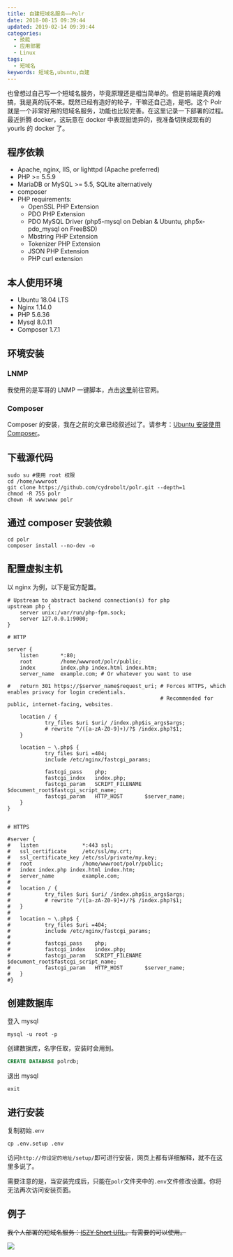 ```yaml
---
title: 自建短域名服务——Polr
date: 2018-08-15 09:39:44
updated: 2019-02-14 09:39:44
categories:
  - 技能
  - 应用部署
  - Linux
tags:
  - 短域名
keywords: 短域名,ubuntu,自建
---
```


也曾想过自己写一个短域名服务，毕竟原理还是相当简单的。但是前端是真的难搞，我是真的玩不来。既然已经有造好的轮子，干嘛还自己造，是吧。这个 Polr 就是一个非常好用的短域名服务，功能也比较完善。在这里记录一下部署的过程。最近折腾 docker，这玩意在 docker 中表现挺诡异的，我准备切换成现有的 yourls 的 docker 了。

<!--more-->

## 程序依赖

- Apache, nginx, IIS, or lighttpd (Apache preferred)
- PHP >= 5.5.9
- MariaDB or MySQL >= 5.5, SQLite alternatively
- composer
- PHP requirements:
  - OpenSSL PHP Extension
  - PDO PHP Extension
  - PDO MySQL Driver (php5-mysql on Debian & Ubuntu, php5x-pdo_mysql on FreeBSD)
  - Mbstring PHP Extension
  - Tokenizer PHP Extension
  - JSON PHP Extension
  - PHP curl extension

## 本人使用环境

- Ubuntu 18.04 LTS
- Nginx 1.14.0
- PHP 5.6.36
- Mysql 8.0.11
- Composer 1.7.1

## 环境安装

### LNMP

我使用的是军哥的 LNMP 一键脚本，点击[这里](https://lnmp.org/)前往官网。

### Composer

Composer 的安装，我在之前的文章已经叙述过了。请参考：[Ubuntu 安装使用 Composer](https://www.iszy.cc/2018/08/09/use-composer/)。

## 下载源代码

```shell
sudo su #使用 root 权限
cd /home/wwwroot
git clone https://github.com/cydrobolt/polr.git --depth=1
chmod -R 755 polr
chown -R www:www polr
```

## 通过 composer 安装依赖

```shell
cd polr
composer install --no-dev -o
```

## 配置虚拟主机

以 nginx 为例，以下是官方配置。

```shell
# Upstream to abstract backend connection(s) for php
upstream php {
    server unix:/var/run/php-fpm.sock;
    server 127.0.0.1:9000;
}

# HTTP

server {
    listen       *:80;
    root         /home/wwwroot/polr/public;
    index        index.php index.html index.htm;
    server_name  example.com; # Or whatever you want to use

#   return 301 https://$server_name$request_uri; # Forces HTTPS, which enables privacy for login credentials.
                                                 # Recommended for public, internet-facing, websites.

    location / {
            try_files $uri $uri/ /index.php$is_args$args;
            # rewrite ^/([a-zA-Z0-9]+)/?$ /index.php?$1;
    }

    location ~ \.php$ {
            try_files $uri =404;
            include /etc/nginx/fastcgi_params;

            fastcgi_pass    php;
            fastcgi_index   index.php;
            fastcgi_param   SCRIPT_FILENAME $document_root$fastcgi_script_name;
            fastcgi_param   HTTP_HOST       $server_name;
    }
}


# HTTPS

#server {
#   listen              *:443 ssl;
#   ssl_certificate     /etc/ssl/my.crt;
#   ssl_certificate_key /etc/ssl/private/my.key;
#   root                /home/wwwroot/polr/public;
#   index index.php index.html index.htm;
#   server_name         example.com;
#
#   location / {
#           try_files $uri $uri/ /index.php$is_args$args;
#           # rewrite ^/([a-zA-Z0-9]+)/?$ /index.php?$1;
#   }
#
#   location ~ \.php$ {
#           try_files $uri =404;
#           include /etc/nginx/fastcgi_params;
#
#           fastcgi_pass    php;
#           fastcgi_index   index.php;
#           fastcgi_param   SCRIPT_FILENAME $document_root$fastcgi_script_name;
#           fastcgi_param   HTTP_HOST       $server_name;
#   }
#}
```

## 创建数据库

登入 mysql

```shell
mysql -u root -p
```

创建数据库，名字任取，安装时会用到。

```sql
CREATE DATABASE polrdb;
```

退出 mysql

```shell
exit
```

## 进行安装

复制初始`.env`

```shell
cp .env.setup .env
```

访问`http://你设定的地址/setup/`即可进行安装，网页上都有详细解释，就不在这里多说了。

需要注意的是，当安装完成后，只能在`polr`文件夹中的`.env`文件修改设置。你将无法再次访问安装页面。

## 例子

~~我个人部署的短域名服务：[ISZY Short URL](https://url.iszy.cc)。有需要的可以使用。~~

![](https://img.iszy.xyz/20190318220031.png)
